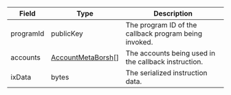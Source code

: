 | Field     | Type                                                           | Description                                           |
| --------- | -------------------------------------------------------------- | ----------------------------------------------------- |
| programId | publicKey                                                      | The program ID of the callback program being invoked. |
| accounts  | [AccountMetaBorsh](/feeds/solana/idl/types/AccountMetaBorsh)[] | The accounts being used in the callback instruction.  |
| ixData    | bytes                                                          | The serialized instruction data.                      |
